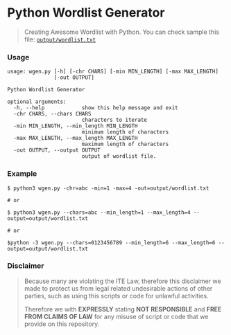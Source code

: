 # Python Wordlist Generator

> Creating Awesome Wordlist with Python.
> You can check sample this file: [`output/wordlist.txt`](output/wordlist.txt)

### Usage

```
usage: wgen.py [-h] [-chr CHARS] [-min MIN_LENGTH] [-max MAX_LENGTH]
               [-out OUTPUT]

Python Wordlist Generator

optional arguments:
  -h, --help            show this help message and exit
  -chr CHARS, --chars CHARS
                        characters to iterate
  -min MIN_LENGTH, --min_length MIN_LENGTH
                        minimum length of characters
  -max MAX_LENGTH, --max_length MAX_LENGTH
                        maximum length of characters
  -out OUTPUT, --output OUTPUT
                        output of wordlist file.
```

### Example

```
$ python3 wgen.py -chr=abc -min=1 -max=4 -out=output/wordlist.txt

# or

$ python3 wgen.py --chars=abc --min_length=1 --max_length=4 --output=output/wordlist.txt

# or

$python -3 wgen.py --chars=0123456789 --min_length=6 --max_length=6 --output=output/wordlist.txt
```

### Disclaimer

> Because many are violating the ITE Law,
> therefore this disclaimer we made to protect us from legal related undesirable actions of other parties,
> such as using this scripts or code for unlawful activities.
>
> Therefore we with **EXPRESSLY** stating **NOT RESPONSIBLE** and **FREE FROM CLAIMS OF LAW**
> for any misuse of script or code that we provide on this repository.
